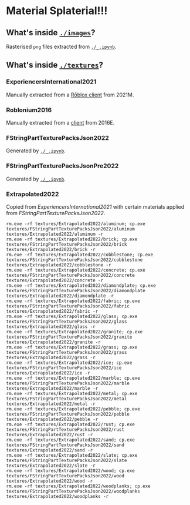 # Material Splaterial!!!

## What's inside [`./images`](./images/)?

Rasterised `png` files extracted from [`./_.ipynb`](./_.ipynb).

## What's inside [`./textures`](./textures/)?

### ExperiencersInternational2021

Manually extracted from a [Rōblox client](https://github.com/ExperiencersInternational/Roblox28072021/tree/main/Roblox%20Player/PlatformContent/pc/textures) from 2021M.

### Roblonium2016

Manually extracted from a [client](https://archive.roblonium.com/Client/Windows/RobloxPlayer/main%20%28roblox.com%29/2016/3.2016/March%209%20%280.234.0.70694%29/PlatformContent/pc/textures/) from 2016E.

### FStringPartTexturePacksJson2022

Generated by [`./_.ipynb`](./_.ipynb).

### FStringPartTexturePacksJsonPre2022

Generated by [`./_.ipynb`](./_.ipynb).

### Extrapolated2022

Copied from _ExperiencersInternational2021_ with certain materials applied from _FStringPartTexturePacksJson2022_.

```
rm.exe -rf textures/Extrapolated2022/aluminum; cp.exe textures/FStringPartTexturePacksJson2022/aluminum textures/Extrapolated2022/aluminum -r
rm.exe -rf textures/Extrapolated2022/brick; cp.exe textures/FStringPartTexturePacksJson2022/brick textures/Extrapolated2022/brick -r
rm.exe -rf textures/Extrapolated2022/cobblestone; cp.exe textures/FStringPartTexturePacksJson2022/cobblestone textures/Extrapolated2022/cobblestone -r
rm.exe -rf textures/Extrapolated2022/concrete; cp.exe textures/FStringPartTexturePacksJson2022/concrete textures/Extrapolated2022/concrete -r
rm.exe -rf textures/Extrapolated2022/diamondplate; cp.exe textures/FStringPartTexturePacksJson2022/diamondplate textures/Extrapolated2022/diamondplate -r
rm.exe -rf textures/Extrapolated2022/fabric; cp.exe textures/FStringPartTexturePacksJson2022/fabric textures/Extrapolated2022/fabric -r
rm.exe -rf textures/Extrapolated2022/glass; cp.exe textures/FStringPartTexturePacksJson2022/glass textures/Extrapolated2022/glass -r
rm.exe -rf textures/Extrapolated2022/granite; cp.exe textures/FStringPartTexturePacksJson2022/granite textures/Extrapolated2022/granite -r
rm.exe -rf textures/Extrapolated2022/grass; cp.exe textures/FStringPartTexturePacksJson2022/grass textures/Extrapolated2022/grass -r
rm.exe -rf textures/Extrapolated2022/ice; cp.exe textures/FStringPartTexturePacksJson2022/ice textures/Extrapolated2022/ice -r
rm.exe -rf textures/Extrapolated2022/marble; cp.exe textures/FStringPartTexturePacksJson2022/marble textures/Extrapolated2022/marble -r
rm.exe -rf textures/Extrapolated2022/metal; cp.exe textures/FStringPartTexturePacksJson2022/metal textures/Extrapolated2022/metal -r
rm.exe -rf textures/Extrapolated2022/pebble; cp.exe textures/FStringPartTexturePacksJson2022/pebble textures/Extrapolated2022/pebble -r
rm.exe -rf textures/Extrapolated2022/rust; cp.exe textures/FStringPartTexturePacksJson2022/rust textures/Extrapolated2022/rust -r
rm.exe -rf textures/Extrapolated2022/sand; cp.exe textures/FStringPartTexturePacksJson2022/sand textures/Extrapolated2022/sand -r
rm.exe -rf textures/Extrapolated2022/slate; cp.exe textures/FStringPartTexturePacksJson2022/slate textures/Extrapolated2022/slate -r
rm.exe -rf textures/Extrapolated2022/wood; cp.exe textures/FStringPartTexturePacksJson2022/wood textures/Extrapolated2022/wood -r
rm.exe -rf textures/Extrapolated2022/woodplanks; cp.exe textures/FStringPartTexturePacksJson2022/woodplanks textures/Extrapolated2022/woodplanks -r
```
